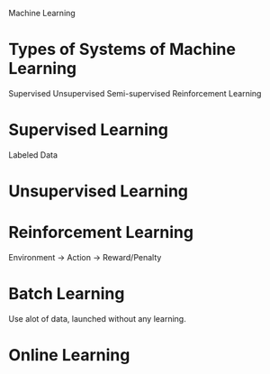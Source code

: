 Machine Learning
# Types of Systems of Machine Learning
Supervised
Unsupervised
Semi-supervised
Reinforcement Learning
# Supervised Learning
Labeled Data

# Unsupervised Learning


# Reinforcement Learning
Environment -> Action -> Reward/Penalty

# Batch Learning
Use alot of data, launched without any learning.

# Online Learning
